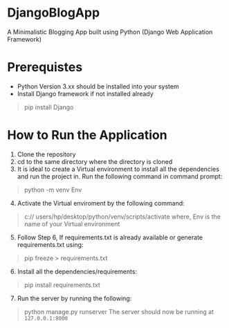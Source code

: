 # DjangoBlogApp
A Minimalistic Blogging App built using Python (Django Web Application Framework)

# Prerequistes
- Python Version 3.xx should be installed into your system
- Install Django framework if not installed already
> pip install Django

# How to Run the Application
1. Clone the repository
2. cd to the same directory where the directory is cloned
3. It is ideal to create a Virtual environment to install all the dependencies and run the project in. Run the following command in command prompt:
> python -m venv Env
4. Activate the Virtual enviroment by the following command:
> c:// users/hp/desktop/python/venv/scripts/activate
where, Env is the name of your Virtual environment
5. Follow Step 6, If requirements.txt is already available or generate requirements.txt using:
> pip freeze > requirements.txt
6. Install all the dependencies/requirements:
> pip install requirements.txt
7. Run the server by running the following:
> python manage.py runserver
The server should now be running at `127.0.0.1:8000`